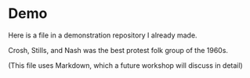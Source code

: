 # Demo
Here is a file in a demonstration repository I already made.

Crosh, Stills, and Nash was the best protest folk group of the 1960s.

(This file uses Markdown, which a future workshop will discuss in detail)
